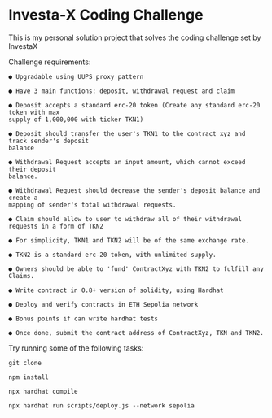 # Investa-X Coding Challenge

This is my personal solution project that solves the coding challenge set by InvestaX

Challenge requirements:

```shell
● Upgradable using UUPS proxy pattern

● Have 3 main functions: deposit, withdrawal request and claim

● Deposit accepts a standard erc-20 token (Create any standard erc-20 token with max
supply of 1,000,000 with ticker TKN1)

● Deposit should transfer the user's TKN1 to the contract xyz and track sender's deposit
balance

● Withdrawal Request accepts an input amount, which cannot exceed their deposit
balance.

● Withdrawal Request should decrease the sender's deposit balance and create a
mapping of sender's total withdrawal requests.

● Claim should allow to user to withdraw all of their withdrawal requests in a form of TKN2

● For simplicity, TKN1 and TKN2 will be of the same exchange rate.

● TKN2 is a standard erc-20 token, with unlimited supply.

● Owners should be able to 'fund' ContractXyz with TKN2 to fulfill any Claims.

● Write contract in 0.8+ version of solidity, using Hardhat

● Deploy and verify contracts in ETH Sepolia network

● Bonus points if can write hardhat tests

● Once done, submit the contract address of ContractXyz, TKN and TKN2.
```

Try running some of the following tasks:

```shell
git clone

npm install

npx hardhat compile

npx hardhat run scripts/deploy.js --network sepolia
```
